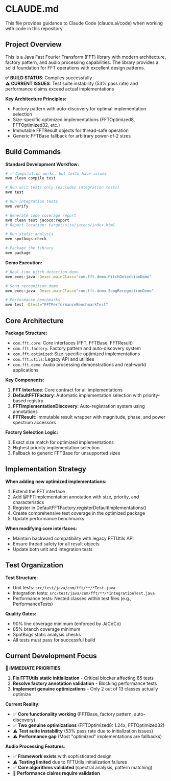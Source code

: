 # CLAUDE.md

This file provides guidance to Claude Code (claude.ai/code) when working with code in this repository.

## Project Overview

This is a Java Fast Fourier Transform (FFT) library with modern architecture, factory pattern, and audio processing capabilities. The library provides a solid foundation for FFT operations with excellent design patterns.

**✅ BUILD STATUS**: Compiles successfully  
**⚠️ CURRENT ISSUES**: Test suite instability (53% pass rate) and performance claims exceed actual implementations

**Key Architecture Principles:**
- Factory pattern with auto-discovery for optimal implementation selection
- Size-specific optimized implementations (FFTOptimized8, FFTOptimized32, etc.)
- Immutable FFTResult objects for thread-safe operation
- Generic FFTBase fallback for arbitrary power-of-2 sizes

## Build Commands

**Standard Development Workflow:**
```bash
# ✅ Compilation works, but tests have issues
mvn clean compile test

# Run unit tests only (excludes integration tests)
mvn test

# Run integration tests
mvn verify

# Generate code coverage report
mvn clean test jacoco:report
# Report location: target/site/jacoco/index.html

# Run static analysis
mvn spotbugs:check

# Package the library
mvn package
```

**Demo Execution:**
```bash
# Real-time pitch detection demo
mvn exec:java -Dexec.mainClass="com.fft.demo.PitchDetectionDemo"

# Song recognition demo
mvn exec:java -Dexec.mainClass="com.fft.demo.SongRecognitionDemo"

# Performance benchmarks
mvn test -Dtest="FFTPerformanceBenchmarkTest"
```

## Core Architecture

**Package Structure:**
- `com.fft.core`: Core interfaces (FFT, FFTBase, FFTResult)
- `com.fft.factory`: Factory pattern and auto-discovery system
- `com.fft.optimized`: Size-specific optimized implementations
- `com.fft.utils`: Legacy API and utilities
- `com.fft.demo`: Audio processing demonstrations and real-world applications

**Key Components:**
1. **FFT Interface**: Core contract for all implementations
2. **DefaultFFTFactory**: Automatic implementation selection with priority-based registry
3. **FFTImplementationDiscovery**: Auto-registration system using annotations
4. **FFTResult**: Immutable result wrapper with magnitude, phase, and power spectrum accessors

**Factory Selection Logic:**
1. Exact size match for optimized implementations
2. Highest priority implementation selection
3. Fallback to generic FFTBase for unsupported sizes

## Implementation Strategy

**When adding new optimized implementations:**
1. Extend the FFT interface
2. Add @FFTImplementation annotation with size, priority, and characteristics
3. Register in DefaultFFTFactory.registerDefaultImplementations()
4. Create comprehensive test coverage in the optimized package
5. Update performance benchmarks

**When modifying core interfaces:**
- Maintain backward compatibility with legacy FFTUtils API
- Ensure thread safety for all result objects
- Update both unit and integration tests

## Test Organization

**Test Structure:**
- Unit tests: `src/test/java/com/fft/**/*Test.java`
- Integration tests: `src/test/java/com/fft/**/*IntegrationTest.java`
- Performance tests: Nested classes within test files (e.g., PerformanceTests)

**Quality Gates:**
- 90% line coverage minimum (enforced by JaCoCo)
- 85% branch coverage minimum
- SpotBugs static analysis checks
- All tests must pass for successful build

## Current Development Focus

**🚨 IMMEDIATE PRIORITIES**:
1. **Fix FFTUtils static initialization** - Critical blocker affecting 85 tests
2. **Resolve factory annotation validation** - Blocking performance tests  
3. **Implement genuine optimizations** - Only 2 out of 13 classes actually optimize

**Current Reality**:
- ✅ **Core functionality working** (FFTBase, factory pattern, auto-discovery)
- ✅ **Two genuine optimizations** (FFTOptimized8: 1.24x, FFTOptimized32)
- ⚠️ **Test suite instability** (53% pass rate due to initialization issues)
- ⚠️ **Performance gap** (Most "optimized" implementations are fallbacks)

**Audio Processing Features**:
- ✅ **Framework exists** with sophisticated design
- ⚠️ **Testing limited** due to FFTUtils initialization failures
- ✅ **Core algorithms validated** (spectral analysis, pattern matching)
- 🔄 **Performance claims require validation**